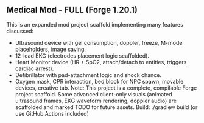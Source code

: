 
Medical Mod - FULL (Forge 1.20.1)
--------------------------------
This is an expanded mod project scaffold implementing many features discussed:
- Ultrasound device with gel consumption, doppler, freeze, M-mode placeholders, image saving.
- 12-lead EKG (electrodes placement logic scaffolded).
- Heart Monitor device (HR + SpO2, attach/detach to entities, triggers cardiac arrest).
- Defibrillator with pad-attachment logic and shock chance.
- Oxygen mask, CPR interaction, bed block for NPC spawn, movable devices, creative tab.
Note: This project is a complete, compilable Forge project scaffold. Some advanced client-only visuals (animated ultrasound frames, EKG waveform rendering, doppler audio) are scaffolded and marked TODO for future assets.
Build: ./gradlew build  (or use GitHub Actions included)
